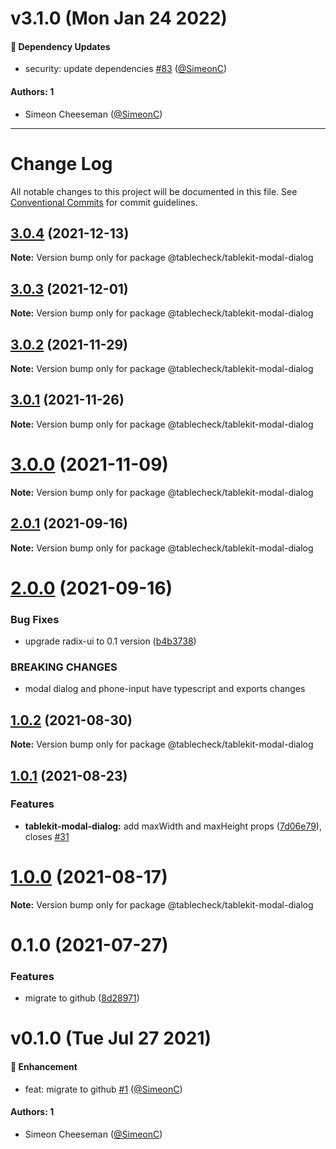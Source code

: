 # v3.1.0 (Mon Jan 24 2022)

#### 🔩 Dependency Updates

- security: update dependencies [#83](https://github.com/tablecheck/tablekit/pull/83) ([@SimeonC](https://github.com/SimeonC))

#### Authors: 1

- Simeon Cheeseman ([@SimeonC](https://github.com/SimeonC))

---

# Change Log

All notable changes to this project will be documented in this file.
See [Conventional Commits](https://conventionalcommits.org) for commit guidelines.

## [3.0.4](https://github.com/tablecheck/tablekit/compare/@tablecheck/tablekit-modal-dialog@3.0.3...@tablecheck/tablekit-modal-dialog@3.0.4) (2021-12-13)

**Note:** Version bump only for package @tablecheck/tablekit-modal-dialog





## [3.0.3](https://github.com/tablecheck/tablekit/compare/@tablecheck/tablekit-modal-dialog@3.0.2...@tablecheck/tablekit-modal-dialog@3.0.3) (2021-12-01)

**Note:** Version bump only for package @tablecheck/tablekit-modal-dialog





## [3.0.2](https://github.com/tablecheck/tablekit/compare/@tablecheck/tablekit-modal-dialog@3.0.1...@tablecheck/tablekit-modal-dialog@3.0.2) (2021-11-29)

**Note:** Version bump only for package @tablecheck/tablekit-modal-dialog





## [3.0.1](https://github.com/tablecheck/tablekit/compare/@tablecheck/tablekit-modal-dialog@3.0.0...@tablecheck/tablekit-modal-dialog@3.0.1) (2021-11-26)

**Note:** Version bump only for package @tablecheck/tablekit-modal-dialog





# [3.0.0](https://github.com/tablecheck/tablekit/compare/@tablecheck/tablekit-modal-dialog@2.0.1...@tablecheck/tablekit-modal-dialog@3.0.0) (2021-11-09)

**Note:** Version bump only for package @tablecheck/tablekit-modal-dialog





## [2.0.1](https://github.com/tablecheck/tablekit/compare/@tablecheck/tablekit-modal-dialog@2.0.0...@tablecheck/tablekit-modal-dialog@2.0.1) (2021-09-16)

**Note:** Version bump only for package @tablecheck/tablekit-modal-dialog





# [2.0.0](https://github.com/tablecheck/tablekit/compare/@tablecheck/tablekit-modal-dialog@1.0.2...@tablecheck/tablekit-modal-dialog@2.0.0) (2021-09-16)


### Bug Fixes

* upgrade radix-ui to 0.1 version ([b4b3738](https://github.com/tablecheck/tablekit/commit/b4b37383c5f641207e87c1f874b34ca007995460))


### BREAKING CHANGES

* modal dialog and phone-input have typescript and exports changes





## [1.0.2](https://github.com/tablecheck/tablekit/compare/@tablecheck/tablekit-modal-dialog@1.0.1...@tablecheck/tablekit-modal-dialog@1.0.2) (2021-08-30)

**Note:** Version bump only for package @tablecheck/tablekit-modal-dialog





## [1.0.1](https://github.com/tablecheck/tablekit/compare/@tablecheck/tablekit-modal-dialog@1.0.0...@tablecheck/tablekit-modal-dialog@1.0.1) (2021-08-23)


### Features

* **tablekit-modal-dialog:** add maxWidth and maxHeight props ([7d06e79](https://github.com/tablecheck/tablekit/commit/7d06e792d43ca8bca858e890ed3d7e9a587a9670)), closes [#31](https://github.com/tablecheck/tablekit/issues/31)





# [1.0.0](https://github.com/tablecheck/tablekit/compare/@tablecheck/tablekit-modal-dialog@0.1.0...@tablecheck/tablekit-modal-dialog@1.0.0) (2021-08-17)

**Note:** Version bump only for package @tablecheck/tablekit-modal-dialog





# 0.1.0 (2021-07-27)


### Features

* migrate to github ([8d28971](https://github.com/tablecheck/tablekit/commit/8d28971175010fcb2a3cd9c48a749e7af1bdc9f9))





# v0.1.0 (Tue Jul 27 2021)

#### 🚀 Enhancement

- feat: migrate to github [#1](https://github.com/tablecheck/tablekit/pull/1) ([@SimeonC](https://github.com/SimeonC))

#### Authors: 1

- Simeon Cheeseman ([@SimeonC](https://github.com/SimeonC))
